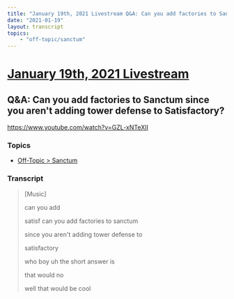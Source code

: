 ```yaml
---
title: "January 19th, 2021 Livestream Q&A: Can you add factories to Sanctum since you aren't adding tower defense to Satisfactory?"
date: "2021-01-19"
layout: transcript
topics:
    - "off-topic/sanctum"
---
```

# [January 19th, 2021 Livestream](../2021-01-19.md)
## Q&A: Can you add factories to Sanctum since you aren't adding tower defense to Satisfactory?
https://www.youtube.com/watch?v=GZL-xNTeXlI

### Topics
* [Off-Topic > Sanctum](../topics/off-topic/sanctum.md)

### Transcript

> [Music]
> 
> can you add
> 
> satisf can you add factories to sanctum
> 
> since you aren't adding tower defense to
> 
> satisfactory
> 
> who boy uh the short answer is
> 
> that would no
> 
> well that would be cool
> 
